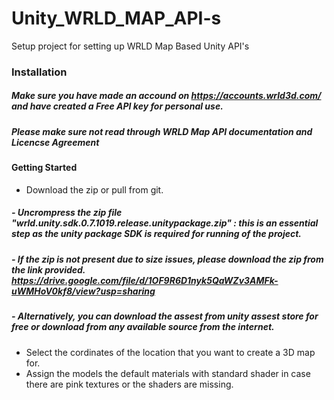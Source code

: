 # Unity_WRLD_MAP_API-s
Setup project for setting up WRLD Map Based Unity API's

### Installation 

##### Make sure you have made an accound on https://accounts.wrld3d.com/ and have created a Free API key for personal use.
##### Please make sure not read through WRLD Map API documentation and Licencse Agreement


#### Getting Started

- Download the zip or pull from git. 

##### - Uncrompress the zip file "wrld.unity.sdk.0.7.1019.release.unitypackage.zip" :  this is an essential step as the unity package SDK is required for running of the project.
##### - If the zip is not present due to size issues, please download the zip from the link provided. https://drive.google.com/file/d/1OF9R6D1nyk5QaWZv3AMFk-uWMHoV0kf8/view?usp=sharing 
##### - Alternatively, you can download the assest from unity assest store for free or download from any available source from the internet.

- Select the cordinates of the location that you want to create a 3D map for. 
- Assign the models the default materials with standard shader in case there are pink textures or the shaders are missing.

